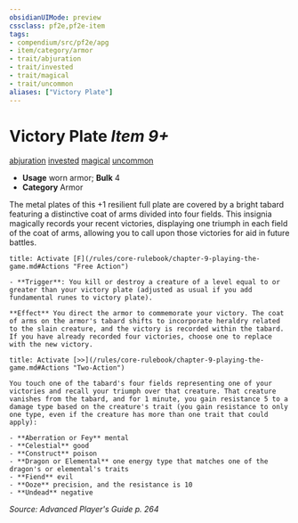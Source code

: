 ```yaml
---
obsidianUIMode: preview
cssclass: pf2e,pf2e-item
tags:
- compendium/src/pf2e/apg
- item/category/armor
- trait/abjuration
- trait/invested
- trait/magical
- trait/uncommon
aliases: ["Victory Plate"]
---
```

# Victory Plate *Item 9+*  
[abjuration](/rules/traits/abjuration.md)  [invested](/rules/traits/invested.md)  [magical](/rules/traits/magical.md)  [uncommon](/rules/traits/uncommon.md)  

- **Usage** worn armor; **Bulk** 4
- **Category** Armor

The metal plates of this +1 resilient full plate are covered by a bright tabard featuring a distinctive coat of arms divided into four fields. This insignia magically records your recent victories, displaying one triumph in each field of the coat of arms, allowing you to call upon those victories for aid in future battles.

```ad-embed-ability
title: Activate [F](/rules/core-rulebook/chapter-9-playing-the-game.md#Actions "Free Action")

- **Trigger**: You kill or destroy a creature of a level equal to or greater than your victory plate (adjusted as usual if you add fundamental runes to victory plate).

**Effect** You direct the armor to commemorate your victory. The coat of arms on the armor's tabard shifts to incorporate heraldry related to the slain creature, and the victory is recorded within the tabard. If you have already recorded four victories, choose one to replace with the new victory.
```

```ad-embed-ability
title: Activate [>>](/rules/core-rulebook/chapter-9-playing-the-game.md#Actions "Two-Action")

You touch one of the tabard's four fields representing one of your victories and recall your triumph over that creature. That creature vanishes from the tabard, and for 1 minute, you gain resistance 5 to a damage type based on the creature's trait (you gain resistance to only one type, even if the creature has more than one trait that could apply):

- **Aberration or Fey** mental
- **Celestial** good
- **Construct** poison
- **Dragon or Elemental** one energy type that matches one of the dragon's or elemental's traits
- **Fiend** evil
- **Ooze** precision, and the resistance is 10
- **Undead** negative
```

*Source: Advanced Player's Guide p. 264*